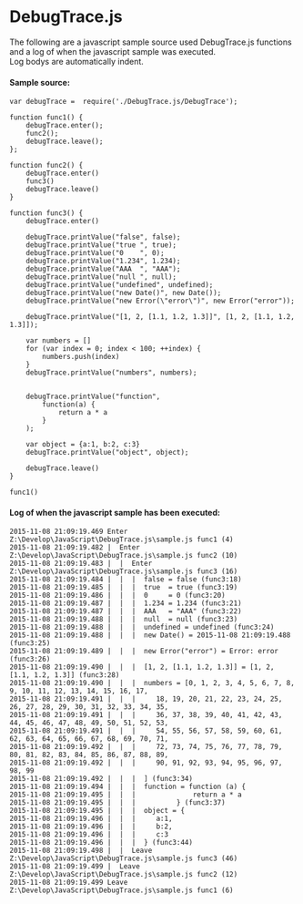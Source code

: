 DebugTrace.js
=========

The following are a javascript sample source used DebugTrace.js functions and a log of when the javascript sample was executed.  
Log bodys are automatically indent.

#### Sample source:

	var debugTrace =  require('./DebugTrace.js/DebugTrace');

	function func1() {
		debugTrace.enter();
		func2();
		debugTrace.leave();
	};

	function func2() {
		debugTrace.enter()
		func3()
		debugTrace.leave()
	}

	function func3() {
		debugTrace.enter()

		debugTrace.printValue("false", false);
		debugTrace.printValue("true ", true);
		debugTrace.printValue("0    ", 0);
		debugTrace.printValue("1.234", 1.234);
		debugTrace.printValue("AAA  ", "AAA");
		debugTrace.printValue("null ", null);
		debugTrace.printValue("undefined", undefined);
		debugTrace.printValue("new Date()", new Date());
		debugTrace.printValue("new Error(\"error\")", new Error("error"));

		debugTrace.printValue("[1, 2, [1.1, 1.2, 1.3]]", [1, 2, [1.1, 1.2, 1.3]]);

		var numbers = []
		for (var index = 0; index < 100; ++index) {
			numbers.push(index)
		}
		debugTrace.printValue("numbers", numbers);


		debugTrace.printValue("function",
			function(a) {
				return a * a
			}
		);

		var object = {a:1, b:2, c:3}
		debugTrace.printValue("object", object);

		debugTrace.leave()
	}

	func1()


#### Log of when the javascript sample has been executed:

	2015-11-08 21:09:19.469 Enter Z:\Develop\JavaScript\DebugTrace.js\sample.js func1 (4)
	2015-11-08 21:09:19.482 |  Enter Z:\Develop\JavaScript\DebugTrace.js\sample.js func2 (10)
	2015-11-08 21:09:19.483 |  |  Enter Z:\Develop\JavaScript\DebugTrace.js\sample.js func3 (16)
	2015-11-08 21:09:19.484 |  |  |  false = false (func3:18)
	2015-11-08 21:09:19.485 |  |  |  true  = true (func3:19)
	2015-11-08 21:09:19.486 |  |  |  0     = 0 (func3:20)
	2015-11-08 21:09:19.487 |  |  |  1.234 = 1.234 (func3:21)
	2015-11-08 21:09:19.487 |  |  |  AAA   = "AAA" (func3:22)
	2015-11-08 21:09:19.488 |  |  |  null  = null (func3:23)
	2015-11-08 21:09:19.488 |  |  |  undefined = undefined (func3:24)
	2015-11-08 21:09:19.488 |  |  |  new Date() = 2015-11-08 21:09:19.488 (func3:25)
	2015-11-08 21:09:19.489 |  |  |  new Error("error") = Error: error (func3:26)
	2015-11-08 21:09:19.490 |  |  |  [1, 2, [1.1, 1.2, 1.3]] = [1, 2, [1.1, 1.2, 1.3]] (func3:28)
	2015-11-08 21:09:19.490 |  |  |  numbers = [0, 1, 2, 3, 4, 5, 6, 7, 8, 9, 10, 11, 12, 13, 14, 15, 16, 17,
	2015-11-08 21:09:19.491 |  |  |     18, 19, 20, 21, 22, 23, 24, 25, 26, 27, 28, 29, 30, 31, 32, 33, 34, 35,
	2015-11-08 21:09:19.491 |  |  |     36, 37, 38, 39, 40, 41, 42, 43, 44, 45, 46, 47, 48, 49, 50, 51, 52, 53,
	2015-11-08 21:09:19.491 |  |  |     54, 55, 56, 57, 58, 59, 60, 61, 62, 63, 64, 65, 66, 67, 68, 69, 70, 71,
	2015-11-08 21:09:19.492 |  |  |     72, 73, 74, 75, 76, 77, 78, 79, 80, 81, 82, 83, 84, 85, 86, 87, 88, 89,
	2015-11-08 21:09:19.492 |  |  |     90, 91, 92, 93, 94, 95, 96, 97, 98, 99
	2015-11-08 21:09:19.492 |  |  |  ] (func3:34)
	2015-11-08 21:09:19.494 |  |  |  function = function (a) {
	2015-11-08 21:09:19.495 |  |  |              return a * a
	2015-11-08 21:09:19.495 |  |  |          } (func3:37)
	2015-11-08 21:09:19.495 |  |  |  object = {
	2015-11-08 21:09:19.496 |  |  |     a:1,
	2015-11-08 21:09:19.496 |  |  |     b:2,
	2015-11-08 21:09:19.496 |  |  |     c:3
	2015-11-08 21:09:19.496 |  |  |  } (func3:44)
	2015-11-08 21:09:19.498 |  |  Leave Z:\Develop\JavaScript\DebugTrace.js\sample.js func3 (46)
	2015-11-08 21:09:19.499 |  Leave Z:\Develop\JavaScript\DebugTrace.js\sample.js func2 (12)
	2015-11-08 21:09:19.499 Leave Z:\Develop\JavaScript\DebugTrace.js\sample.js func1 (6)
